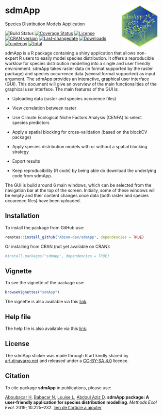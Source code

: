 # sdmApp <img src="/doc/Logo_sdmApp.png" align="right" width="120" />
 Species Distribution Models Application

![Build Status](https://travis-ci.com/Abson-dev/sdmApp.svg?branch=master)
[![Coverage Status](https://coveralls.io/repos/github/Abson-dev/sdmApp/badge.svg?branch=master)](https://coveralls.io/github/Abson-dev/sdmApp?branch=master)
[![License](https://img.shields.io/badge/license-GPL%20%28%3E=%203%29-lightgrey.svg?style=flat)](http://www.gnu.org/licenses/gpl-3.0.html)
[![CRAN version](https://www.r-pkg.org/badges/version/sdmApp)](https://CRAN.R-project.org/package=sdmApp)
[![Last-changedate](https://img.shields.io/github/last-commit/Abson-dev/sdmApp.svg)](https://github.com/Abson-dev/sdmApp/commits/master)
[![Downloads](http://cranlogs.r-pkg.org/badges/sdmApp)](https://CRAN.R-project.org/package=sdmApp)
[![codecov](https://codecov.io/gh/Abson-dev/sdmApp/branch/master/graph/badge.svg)](https://codecov.io/gh/Abson-dev/sdmApp)
[![total](http://cranlogs.r-pkg.org/badges/grand-total/sdmApp)](https://www.rpackages.io/package/sdmApp)
<!--[![DOI](https://zenodo.org/badge/116337503.svg)](https://zenodo.org/badge/latestdoi/116337503) -->


sdmApp is a R package containing a shiny application that allows non-expert R users to easily model species distribution. It offers a reproducible worklow for species distribution modelling into a single and user friendly environment. sdmApp takes raster data (in format supported by the raster package) and species occurrence data (several format supported) as input argument. The sdmApp provides an interactive, graphical user interface (GUI). This document will give an overview of the main functionalities of the graphical user interface. The main features of the GUI is:

* Uploading data (raster and species occurence files)
* View correlation between raster
* Use Climate Ecological Niche Factors Analysis (CENFA) to select species predictors
* Apply a spatial blocking for cross-validation (based on the blockCV package)
* Apply species distribution models with or without a spatial blocking strategy 

* Export results
* Keep reproducibility (R code) by being able do download the underlying code from sdmApp.

 The GUI is build around 6 main windows, which can be selected from the navigation bar at the top of the screen. Initially, some of these windows will be empty and their content changes once data (both raster and species occurence files) have been uploaded.
 
 
 ## Installation
To install the package from GitHub use:

```r
remotes::install_github("Abson-dev/sdmApp", dependencies = TRUE)
```
Or installing from CRAN (not yet available on CRAN):

```r
#install.packages("sdmApp", dependencies = TRUE)
```

## Vignette
To see the vignette of the package use:

```r
browseVignettes("sdmApp")
```
The vignette is also available via this [link](https://github.com/Abson-dev/sdmApp/blob/master/sdmApp_github.md).


## Help file

The help file is also available via this [link](https://github.com/Abson-dev/sdmApp/blob/master/doc/sdm.html).

## License

The sdmApp sticker was made through R art kindly shared by [art.djnavarro.net](art.djnavarro.net) and released under a [CC-BY-SA 4.0](https://www.donneesquebec.ca/fr/licence/) licence.

## Citation
To cite package **sdmApp** in publications, please use:

[Aboubacar H](https://orcid.org/0000-0001-9756-7270), [Babacar N](https://orcid.org/0000-0001-9848-7459), [Louise L](https://orcid.org/0000-0002-7631-2399), [Abdoul Aziz D](https://orcid.org/0000-0002-2918-6211). **sdmApp package: A user-friendly application for species distribution modelling**. *Methods Ecol Evol*. 2019; 10:225–232. [lien de l'article à ajouter](https://doi.org/10.1111/2041-210X.13107)

